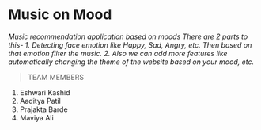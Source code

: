 # Music on Mood

_Music recommendation application based on moods_
_There are 2 parts to this-_
_1. Detecting face emotion like Happy, Sad, Angry, etc. Then based on that emotion filter the music._
_2. Also we can add more features like automatically changing the theme of the website based on your mood, etc._



>TEAM MEMBERS

1. Eshwari Kashid
2. Aaditya Patil
3. Prajakta Barde
4. Maviya Ali
